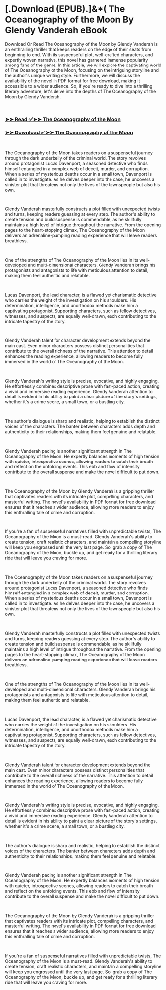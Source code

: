 # [.Download (EPUB).]&*( The Oceanography of the Moon By Glendy Vanderah eBook

<p>Download Or Read The Oceanography of the Moon by Glendy Vanderah is an enthralling thriller that keeps readers on the edge of their seats from beginning to end. With its suspenseful plot, well-crafted characters, and expertly woven narrative, this novel has garnered immense popularity among fans of the genre. In this article, we will explore the captivating world of The Oceanography of the Moon, focusing on the intriguing storyline and the author's unique writing style. Furthermore, we will discuss the availability of the novel in PDF format for free download, making it accessible to a wider audience. So, if you're ready to dive into a thrilling literary adventure, let's delve into the depths of The Oceanography of the Moon by Glendy Vanderah.</p>
<p>&nbsp;</p>

### [➤➤ Read ✅➤➤ The Oceanography of the Moon](https://pdf2worldwide.blogspot.com/id/59086889)

### [➤➤ Download ✅➤➤ The Oceanography of the Moon](https://pdf2worldwide.blogspot.com/id/59086889)

<p>&nbsp;</p>
<p>The Oceanography of the Moon takes readers on a suspenseful journey through the dark underbelly of the criminal world. The story revolves around protagonist Lucas Davenport, a seasoned detective who finds himself entangled in a complex web of deceit, murder, and corruption. When a series of mysterious deaths occur in a small town, Davenport is called in to investigate. As he delves deeper into the case, he uncovers a sinister plot that threatens not only the lives of the townspeople but also his own.</p>
<p>&nbsp;</p>
<p>Glendy Vanderah masterfully constructs a plot filled with unexpected twists and turns, keeping readers guessing at every step. The author's ability to create tension and build suspense is commendable, as he skillfully maintains a high level of intrigue throughout the narrative. From the opening pages to the heart-stopping climax, The Oceanography of the Moon delivers an adrenaline-pumping reading experience that will leave readers breathless.</p>
<p>&nbsp;</p>
<p>One of the strengths of The Oceanography of the Moon lies in its well-developed and multi-dimensional characters. Glendy Vanderah brings his protagonists and antagonists to life with meticulous attention to detail, making them feel authentic and relatable.</p>
<p>&nbsp;</p>
<p>Lucas Davenport, the lead character, is a flawed yet charismatic detective who carries the weight of the investigation on his shoulders. His determination, intelligence, and unorthodox methods make him a captivating protagonist. Supporting characters, such as fellow detectives, witnesses, and suspects, are equally well-drawn, each contributing to the intricate tapestry of the story.</p>
<p>&nbsp;</p>
<p>Glendy Vanderah talent for character development extends beyond the main cast. Even minor characters possess distinct personalities that contribute to the overall richness of the narrative. This attention to detail enhances the reading experience, allowing readers to become fully immersed in the world of The Oceanography of the Moon.</p>
<p>&nbsp;</p>
<p>Glendy Vanderah's writing style is precise, evocative, and highly engaging. He effortlessly combines descriptive prose with fast-paced action, creating a vivid and immersive reading experience. Glendy Vanderah attention to detail is evident in his ability to paint a clear picture of the story's settings, whether it's a crime scene, a small town, or a bustling city.</p>
<p>&nbsp;</p>
<p>The author's dialogue is sharp and realistic, helping to establish the distinct voices of the characters. The banter between characters adds depth and authenticity to their relationships, making them feel genuine and relatable.</p>
<p>&nbsp;</p>
<p>Glendy Vanderah pacing is another significant strength in The Oceanography of the Moon. He expertly balances moments of high tension with quieter, introspective scenes, allowing readers to catch their breath and reflect on the unfolding events. This ebb and flow of intensity contribute to the overall suspense and make the novel difficult to put down.</p>
<p>&nbsp;</p>
<p>The Oceanography of the Moon by Glendy Vanderah is a gripping thriller that captivates readers with its intricate plot, compelling characters, and masterful writing. The novel's availability in PDF format for free download ensures that it reaches a wider audience, allowing more readers to enjoy this enthralling tale of crime and corruption.</p>
<p>&nbsp;</p>
<p>If you're a fan of suspenseful narratives filled with unpredictable twists, The Oceanography of the Moon is a must-read. Glendy Vanderah's ability to create tension, craft realistic characters, and maintain a compelling storyline will keep you engrossed until the very last page. So, grab a copy of The Oceanography of the Moon, buckle up, and get ready for a thrilling literary ride that will leave you craving for more.</p>
<p>&nbsp;</p>
<p>The Oceanography of the Moon takes readers on a suspenseful journey through the dark underbelly of the criminal world. The story revolves around protagonist Lucas Davenport, a seasoned detective who finds himself entangled in a complex web of deceit, murder, and corruption. When a series of mysterious deaths occur in a small town, Davenport is called in to investigate. As he delves deeper into the case, he uncovers a sinister plot that threatens not only the lives of the townspeople but also his own.</p>
<p>&nbsp;</p>
<p>Glendy Vanderah masterfully constructs a plot filled with unexpected twists and turns, keeping readers guessing at every step. The author's ability to create tension and build suspense is commendable, as he skillfully maintains a high level of intrigue throughout the narrative. From the opening pages to the heart-stopping climax, The Oceanography of the Moon delivers an adrenaline-pumping reading experience that will leave readers breathless.</p>
<p>&nbsp;</p>
<p>One of the strengths of The Oceanography of the Moon lies in its well-developed and multi-dimensional characters. Glendy Vanderah brings his protagonists and antagonists to life with meticulous attention to detail, making them feel authentic and relatable.</p>
<p>&nbsp;</p>
<p>Lucas Davenport, the lead character, is a flawed yet charismatic detective who carries the weight of the investigation on his shoulders. His determination, intelligence, and unorthodox methods make him a captivating protagonist. Supporting characters, such as fellow detectives, witnesses, and suspects, are equally well-drawn, each contributing to the intricate tapestry of the story.</p>
<p>&nbsp;</p>
<p>Glendy Vanderah talent for character development extends beyond the main cast. Even minor characters possess distinct personalities that contribute to the overall richness of the narrative. This attention to detail enhances the reading experience, allowing readers to become fully immersed in the world of The Oceanography of the Moon.</p>
<p>&nbsp;</p>
<p>Glendy Vanderah's writing style is precise, evocative, and highly engaging. He effortlessly combines descriptive prose with fast-paced action, creating a vivid and immersive reading experience. Glendy Vanderah attention to detail is evident in his ability to paint a clear picture of the story's settings, whether it's a crime scene, a small town, or a bustling city.</p>
<p>&nbsp;</p>
<p>The author's dialogue is sharp and realistic, helping to establish the distinct voices of the characters. The banter between characters adds depth and authenticity to their relationships, making them feel genuine and relatable.</p>
<p>&nbsp;</p>
<p>Glendy Vanderah pacing is another significant strength in The Oceanography of the Moon. He expertly balances moments of high tension with quieter, introspective scenes, allowing readers to catch their breath and reflect on the unfolding events. This ebb and flow of intensity contribute to the overall suspense and make the novel difficult to put down.</p>
<p>&nbsp;</p>
<p>The Oceanography of the Moon by Glendy Vanderah is a gripping thriller that captivates readers with its intricate plot, compelling characters, and masterful writing. The novel's availability in PDF format for free download ensures that it reaches a wider audience, allowing more readers to enjoy this enthralling tale of crime and corruption.</p>
<p>&nbsp;</p>
<p>If you're a fan of suspenseful narratives filled with unpredictable twists, The Oceanography of the Moon is a must-read. Glendy Vanderah's ability to create tension, craft realistic characters, and maintain a compelling storyline will keep you engrossed until the very last page. So, grab a copy of The Oceanography of the Moon, buckle up, and get ready for a thrilling literary ride that will leave you craving for more.</p>
<p>&nbsp;</p>
